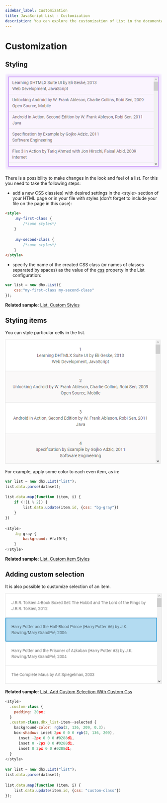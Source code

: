 ```yaml
---
sidebar_label: Customization
title: JavaScript List - Customization 
description: You can explore the customization of List in the documentation of the DHTMLX JavaScript UI library. Browse developer guides and API reference, try out code examples and live demos, and download a free 30-day evaluation version of DHTMLX Suite 7.
---
```


# Customization

## Styling

![](../assets/list/custom_style.png)

There is a possibility to make changes in the look and feel of a list. For this you need to take the following steps:

- add a new CSS class(es) with desired settings in the &lt;style&gt; section of your HTML page or in your file with styles (don't forget to include your file on the page in this case):

~~~html
<style>
	.my-first-class {
		/*some styles*/
	}
    
    .my-second-class {
		/*some styles*/
	}
</style>
~~~

- specify the name of the created CSS class (or names of classes separated by spaces) as the value of the [css](list/api/list_css_config.md) property in the List configuration:

~~~js
var list = new dhx.List({ 
    css:"my-first-class my-second-class"
});
~~~

**Related sample**: [List. Custom Styles](https://snippet.dhtmlx.com/s461f09w)

## Styling items

You can style particular cells in the list.

![](../assets/list/custom_css.png)

For example, apply some color to each even item, as in:

~~~js
var list = new dhx.List("list");
list.data.parse(dataset);

list.data.map(function (item, i) {
	if (!(i % 2)) {
		list.data.update(item.id, {css: "bg-gray"})
	}
})

<style>
	.bg-gray {
		background: #faf9f9;
	}
</style>
~~~

**Related sample**: [List. Custom item Styles](https://snippet.dhtmlx.com/ipu9yshl)

## Adding custom selection

It is also possible to customize selection of an item.

![](../assets/list/custom_selection.png)

**Related sample**: [List. Add Custom Selection With Custom Css](https://snippet.dhtmlx.com/6hss19d3)

~~~js
<style>
  .custom-class {
    padding: 20px;
  }
  .custom-class.dhx_list-item--selected {
    background-color: rgba(2, 136, 209, 0.3);
    box-shadow: inset 2px 0 0 0 rgb(2, 136, 209),
      inset -2px 0 0 0 #0288d1,
      inset 0 -2px 0 0 #0288d1,
      inset 0 2px 0 0 #0288d1;
  }
</style>

var list = new dhx.List("list");
list.data.parse(dataset);
 
list.data.map(function (item, i) {
	list.data.update(item.id, {css: "custom-class"})
});
~~~
